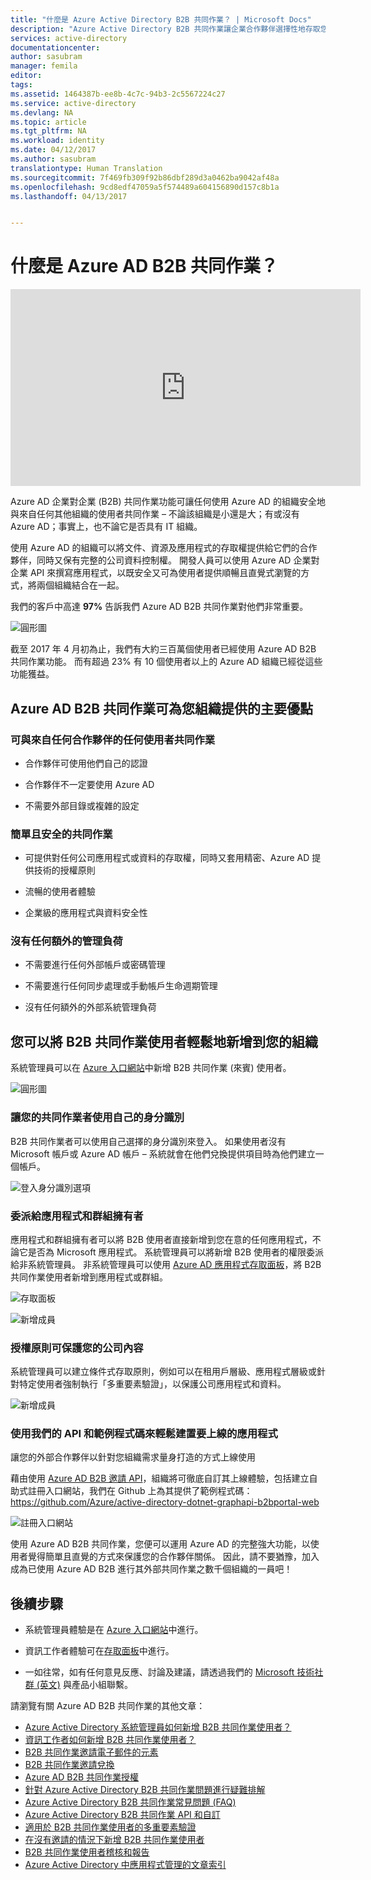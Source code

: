 ```yaml
---
title: "什麼是 Azure Active Directory B2B 共同作業？ | Microsoft Docs"
description: "Azure Active Directory B2B 共同作業讓企業合作夥伴選擇性地存取您的公司應用程式，以支援公司間的關係。"
services: active-directory
documentationcenter: 
author: sasubram
manager: femila
editor: 
tags: 
ms.assetid: 1464387b-ee8b-4c7c-94b3-2c5567224c27
ms.service: active-directory
ms.devlang: NA
ms.topic: article
ms.tgt_pltfrm: NA
ms.workload: identity
ms.date: 04/12/2017
ms.author: sasubram
translationtype: Human Translation
ms.sourcegitcommit: 7f469fb309f92b86dbf289d3a0462ba9042af48a
ms.openlocfilehash: 9cd8edf47059a5f574489a604156890d157c8b1a
ms.lasthandoff: 04/13/2017


---
```


# <a name="what-is-azure-ad-b2b-collaboration"></a>什麼是 Azure AD B2B 共同作業？

<iframe width="560" height="315" src="https://www.youtube.com/embed/AhwrweCBdsc" frameborder="0" allowfullscreen></iframe>

Azure AD 企業對企業 (B2B) 共同作業功能可讓任何使用 Azure AD 的組織安全地與來自任何其他組織的使用者共同作業 – 不論該組織是小還是大；有或沒有 Azure AD；事實上，也不論它是否具有 IT 組織。 

使用 Azure AD 的組織可以將文件、資源及應用程式的存取權提供給它們的合作夥伴，同時又保有完整的公司資料控制權。 開發人員可以使用 Azure AD 企業對企業 API 來撰寫應用程式，以既安全又可為使用者提供順暢且直覺式瀏覽的方式，將兩個組織結合在一起。

我們的客戶中高達 **97%** 告訴我們 Azure AD B2B 共同作業對他們非常重要。

![圓形圖](media/active-directory-b2b-what-is-azure-ad-b2b/97-percent-support.png)

截至 2017 年 4 月初為止，我們有大約三百萬個使用者已經使用 Azure AD B2B 共同作業功能。 而有超過 23% 有 10 個使用者以上的 Azure AD 組織已經從這些功能獲益。

## <a name="the-key-benefits-of-azure-ad-b2b-collaboration-to-your-organization"></a>Azure AD B2B 共同作業可為您組織提供的主要優點

### <a name="work-with-any-user-from-any-partner"></a>可與來自任何合作夥伴的任何使用者共同作業

* 合作夥伴可使用他們自己的認證

* 合作夥伴不一定要使用 Azure AD

* 不需要外部目錄或複雜的設定

### <a name="simple-and-secure-collaboration"></a>簡單且安全的共同作業

* 可提供對任何公司應用程式或資料的存取權，同時又套用精密、Azure AD 提供技術的授權原則

* 流暢的使用者體驗

* 企業級的應用程式與資料安全性

### <a name="no-management-overhead"></a>沒有任何額外的管理負荷

* 不需要進行任何外部帳戶或密碼管理

* 不需要進行任何同步處理或手動帳戶生命週期管理

* 沒有任何額外的外部系統管理負荷

## <a name="you-can-easily-add-b2b-collaboration-users-to-your-organization"></a>您可以將 B2B 共同作業使用者輕鬆地新增到您的組織

系統管理員可以在 [Azure 入口網站](https://portal.azure.com)中新增 B2B 共同作業 (來賓) 使用者。

![圓形圖](media/active-directory-b2b-what-is-azure-ad-b2b/adding-b2b-users-admin.png)

### <a name="enable-your-collaborators-to-bring-their-own-identity"></a>讓您的共同作業者使用自己的身分識別

B2B 共同作業者可以使用自己選擇的身分識別來登入。 如果使用者沒有 Microsoft 帳戶或 Azure AD 帳戶 – 系統就會在他們兌換提供項目時為他們建立一個帳戶。

![登入身分識別選項](media/active-directory-b2b-what-is-azure-ad-b2b/sign-in-identity-choice.png)

### <a name="delegate-to-application-and-group-owners"></a>委派給應用程式和群組擁有者 
應用程式和群組擁有者可以將 B2B 使用者直接新增到您在意的任何應用程式，不論它是否為 Microsoft 應用程式。 系統管理員可以將新增 B2B 使用者的權限委派給非系統管理員。 非系統管理員可以使用 [Azure AD 應用程式存取面板](https://myapps.microsoft.com)，將 B2B 共同作業使用者新增到應用程式或群組。

![存取面板](media/active-directory-b2b-what-is-azure-ad-b2b/access-panel.png)

![新增成員](media/active-directory-b2b-what-is-azure-ad-b2b/add-member.png)

### <a name="authorization-policies-protect-your-corporate-content"></a>授權原則可保護您的公司內容

系統管理員可以建立條件式存取原則，例如可以在租用戶層級、應用程式層級或針對特定使用者強制執行「多重要素驗證」，以保護公司應用程式和資料。

![新增成員](media/active-directory-b2b-what-is-azure-ad-b2b/add-member.png)

### <a name="use-our-apis-and-sample-code-to-easily-build-applications-to-onboard"></a>使用我們的 API 和範例程式碼來輕鬆建置要上線的應用程式
讓您的外部合作夥伴以針對您組織需求量身打造的方式上線使用

藉由使用 [Azure AD B2B 邀請 API](https://developer.microsoft.com/graph/docs/api-reference/v1.0/resources/invitation)，組織將可徹底自訂其上線體驗，包括建立自助式註冊入口網站，我們在 Github 上為其提供了範例程式碼：<https://github.com/Azure/active-directory-dotnet-graphapi-b2bportal-web>

![註冊入口網站](media/active-directory-b2b-what-is-azure-ad-b2b/sign-up-portal.png)

使用 Azure AD B2B 共同作業，您便可以運用 Azure AD 的完整強大功能，以使用者覺得簡單且直覺的方式來保護您的合作夥伴關係。 因此，請不要猶豫，加入成為已使用 Azure AD B2B 進行其外部共同作業之數千個組織的一員吧！

## <a name="next-steps"></a>後續步驟

* 系統管理員體驗是在 [Azure 入口網站](https://portal.azure.com)中進行。

* 資訊工作者體驗可在[存取面板](https://myapps.microsoft.com)中進行。

* 一如往常，如有任何意見反應、討論及建議，請透過我們的 [Microsoft 技術社群 (英文)](https://techcommunity.microsoft.com/t5/Azure-Active-Directory-B2B/bd-p/AzureAD_B2b) 與產品小組聯繫。

請瀏覽有關 Azure AD B2B 共同作業的其他文章：

* [Azure Active Directory 系統管理員如何新增 B2B 共同作業使用者？](active-directory-b2b-admin-add-users.md)
* [資訊工作者如何新增 B2B 共同作業使用者？](active-directory-b2b-iw-add-users.md)
* [B2B 共同作業邀請電子郵件的元素](active-directory-b2b-invitation-email.md)
* [B2B 共同作業邀請兌換](active-directory-b2b-redemption-experience.md)
* [Azure AD B2B 共同作業授權](active-directory-b2b-licensing.md)
* [針對 Azure Active Directory B2B 共同作業問題進行疑難排解](active-directory-b2b-troubleshooting.md)
* [Azure Active Directory B2B 共同作業常見問題 (FAQ)](active-directory-b2b-faq.md)
* [Azure Active Directory B2B 共同作業 API 和自訂](active-directory-b2b-api.md)
* [適用於 B2B 共同作業使用者的多重要素驗證](active-directory-b2b-mfa-instructions.md)
* [在沒有邀請的情況下新增 B2B 共同作業使用者](active-directory-b2b-add-user-without-invite.md)
* [B2B 共同作業使用者稽核和報告](active-directory-b2b-auditing-and-reporting.md)
* [Azure Active Directory 中應用程式管理的文章索引](active-directory-apps-index.md)

